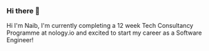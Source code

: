 ### Hi there 👋

Hi I'm Naib, I'm currently completing a 12 week Tech Consultancy Programme at nology.io and excited to start my career as a Software Engineer!

